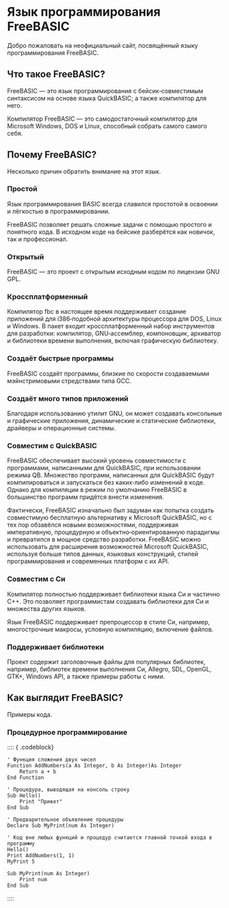 ﻿# Язык программирования FreeBASIC

Добро пожаловать на неофициальный сайт, посвящённый языку программирования FreeBASIC.


## Что такое FreeBASIC?

FreeBASIC — это язык программирования с бейсик‐совместимым синтаксисом на основе языка QuickBASIC; а также компилятор для него.

Компилятор FreeBASIC — это самодостаточный компилятор для Microsoft Windows, DOS и Linux, способный собрать самого самого себя.


## Почему FreeBASIC?

Несколько причин обратить внимание на этот язык.

### Простой

Язык программирования BASIC всегда славился простотой в освоении и лёгкостью в программировании.

FreeBASIC позволяет решать сложные задачи с помощью простого и понятного кода. В исходном коде на бейсике разберётся как новичок, так и профессионал.

### Открытый

FreeBASIC — это проект с открытым исходным кодом по лицензии GNU GPL.

### Кроссплатформенный

Компилятор fbc в настоящее время поддерживает создание приложений для i386‐подобной архитектуры процессора для DOS, Linux и Windows. В пакет входит кроссплатформенный набор инструментов для разработки: компилятор, GNU‐ассемблер, компоновщик, архиватор и библиотеки времени выполнения, включая графическую библиотеку.

### Создаёт быстрые программы

FreeBASIC создаёт программы, близкие по скорости создаваемыми мэйнстримовыми стредствами типа GCC.

### Создаёт много типов приложений

Благодаря использованию утилит GNU, он может создавать консольные и графические приложения, динамические и статические библиотеки, драйверы и операционные системы.

### Совместим с QuickBASIC

FreeBASIC обеспечивает высокий уровень совместимости с программами, написанными для QuickBASIC, при использовании режима QB. Множество программ, написанных для QuickBASIC будут компилироваться и запускаться без каких‐либо изменений в коде. Однако для компиляции в режим по умолчанию FreeBASIC в большинство программ придётся внести изменения.

Фактически, FreeBASIC изначально был задуман как попытка создать совместимую бесплатную альтернативу к Microsoft QuickBASIC, но с тех пор обзавёлся новыми возможностями, поддерживая императивную, процедурную и объектно‐ориентированную парадигмы и превратился в мощное средство разработки. FreeBASIC можно использовать для расширения возможностей Microsoft QuickBASIC, используя больше типов данных, языковых конструкций, стилей программирования и современных платформ с их API.

### Совместим с Си

Компилятор полностью поддерживает библиотеки языка Си и частично C++. Это позволяет программистам создавать библиотеки для Си и множества других языков.

Язык FreeBASIC поддерживает препроцессор в стиле Си, например, многострочные макросы, условную компиляцию, включение файлов.

### Поддерживает библиотеки

Проект содержит заголовочные файлы для популярных библиотек, например, библиотек времени выполнения Си, Allegro, SDL, OpenGL, GTK+, Windows API, а также примеры работы с ними.


## Как выглядит FreeBASIC?

Примеры кода.

### Процедурное программирование

:::: { .codeblock}
```FreeBASIC
' Функция сложения двух чисел
Function AddNumbers(a As Integer, b As Integer)As Integer
	Return a + b
End Function

' Процедура, выводящая на консоль строку
Sub Hello()
	Print "Привет"
End Sub

' Предварительное объявление процедуры
Declare Sub MyPrint(num As Integer)

' Код вне любых функций и процедур считается главной точкой входа в программу
Hello()
Print AddNumbers(1, 1)
MyPrint 5

Sub MyPrint(num As Integer)
	Print num
End Sub
```
::::
